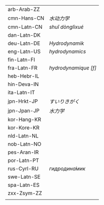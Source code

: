 | | |
|-|-|
| arb-Arab-ZZ |  |
| cmn-Hans-CN | _水动力学_ |
| cmn-Latn-CN | _shuǐ dònglìxué_ |
| dan-Latn-DK |  |
| deu-Latn-DE | _Hydrodynamik_ |
| eng-Latn-US | _hydrodynamics_ |
| fin-Latn-FI |  |
| fra-Latn-FR | _hydrodynamique [f]_ |
| heb-Hebr-IL |  |
| hin-Deva-IN |  |
| ita-Latn-IT |  |
| jpn-Hrkt-JP | _すいりきがく_ |
| jpn-Jpan-JP | _水力学_ |
| kor-Hang-KR |  |
| kor-Kore-KR |  |
| nld-Latn-NL |  |
| nob-Latn-NO |  |
| pes-Aran-IR |  |
| por-Latn-PT |  |
| rus-Cyrl-RU | _гидродина́мик_ |
| swe-Latn-SE |  |
| spa-Latn-ES |  |
| zxx-Zsym-ZZ |  |
|  |  |
